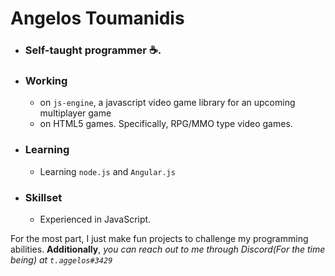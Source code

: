 # Angelos Toumanidis
- ###  Self-taught programmer ☕.
- ### **Working**
    - on `js-engine`, a javascript video game library for an upcoming multiplayer game
    - on HTML5 games. Specifically, RPG/MMO type video games.
- ### Learning
    - Learning `node.js` and `Angular.js`
- ### Skillset
    - Experienced in JavaScript.
    
For the most part, I just make  fun projects to challenge my programming abilities.
**Additionally**, *you can reach out to me through Discord(For the time being) at `t.aggelos#3429`*
